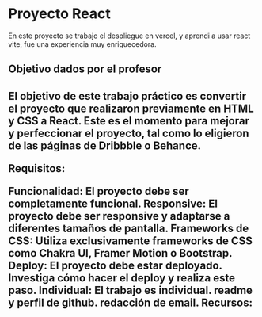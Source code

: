 
<h1> Proyecto React </h1>

En este proyecto se trabajo el despliegue en vercel, y aprendi a usar react vite, fue una experiencia muy enriquecedora.


<h2> Objetivo dados por el profesor <h2> 
  
El objetivo de este trabajo práctico es convertir el proyecto que realizaron previamente en HTML y CSS a React. Este es el momento para mejorar y perfeccionar el proyecto, tal como lo eligieron de las páginas de Dribbble o Behance.

Requisitos:

Funcionalidad: El proyecto debe ser completamente funcional.
Responsive: El proyecto debe ser responsive y adaptarse a diferentes tamaños de pantalla.
Frameworks de CSS: Utiliza exclusivamente frameworks de CSS como Chakra UI, Framer Motion o Bootstrap.
Deploy: El proyecto debe estar deployado. Investiga cómo hacer el deploy y realiza este paso.
Individual: El trabajo es individual.
readme y perfil de github.
redacción de email.
Recursos:


